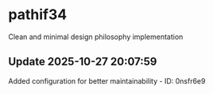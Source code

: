 # pathif34
Clean and minimal design philosophy implementation

## Update 2025-10-27 20:07:59
Added configuration for better maintainability - ID: 0nsfr6e9

